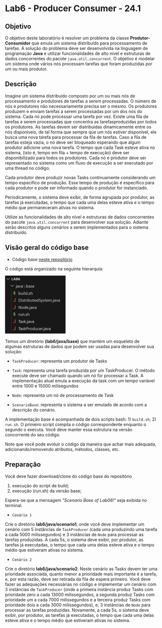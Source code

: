 # Lab6 - Producer Consumer - 24.1

## Objetivo

O objetivo deste laboratório é resolver um problema da classe **Produtor-Consumidor** que emula um sistema distribuído para processamento de tarefas. A solução do problema deve ser
desenvolvida na linguagem de programação **Java** e utilizar
funcionalidades de alto nível e estruturas de dados concorrentes do pacote `java.util.concurrent`. O objetivo é modelar um sistema onde vários nós processam tarefas que foram produzidas por um ou mais produtor.

## Descrição
Imagine um sistema distribuído composto por um ou mais nós de
processamento e produtores de tarefas a serem processadas. O número de nós e produtores não necessariamente precisa ser o mesmo. Os produtores produzem e enviam tarefas a serem processadas por um dos nós do sistema. Cada nó pode processar uma tarefa por vez. Existe uma fila de tarefas a serem processadas que concentra as tarefasproduzidas por todos os produtores. As tarefas devem ser distribuídas dinamicamente entre os nós disponíveis, de tal forma que sempre que um nós estiver disponível, ele busca uma nova tarefa para processar da fila de tarefas. Caso a fila de tarefas esteja vazia, o nó deve ser bloqueado esperando que algum produtor adicione uma nova tarefa. O tempo que cada Task esteve ativa no sistema, (isto é, tempo em fila + tempo de execução) deve ser disponibilizado
para todos os produtores. Cada nó e produtor deve ser representado no sistema como um fluxo de execução a ser executado por uma thread no código.

Cada produtor deve produzir novas Tasks continuamente considerando um tempo específico de produção. Esse tempo de produção é específico para cada produtor e pode ser informado quando o produtor for instanciado.

Periodicamente, o sistema deve exibir, de forma agrupada por
produtor, as tarefas já executadas, o tempo que cada uma delas
esteve ativa e o tempo médio que permaneceram ativas no sistema.

Utilize as funcionalidades de alto nível e estruturas de dados concorrentes do pacote `java.util.concurrent` para desenvolver sua solução. Adiante serão descritos alguns cenários a serem
implementados para o sistema distribuído.

## Visão geral do código base

- Código base [neste repositório](https://github.com/thiagomanel/fpc/tree/master/2024.1/lab6)

O código está organizado na seguinte hierarquia:

<img src="lab6.png" alt="Screenshot" width="200">

Temos um diretório **(lab6/java/base)** que mantém um esqueleto de
algumas estruturas de dados que podem ser usadas para desenvolver
sua solução:
- `TaskProducer`: representa um produtor de Tasks

- `Task`: representa uma tarefa produzida por um TaskProducer. O
método execute deve ser chamado quando um nó for processar a
Task. A implementação atual emula a execução da task com um tempo variável entre 1000 e 15000 milisegundos

- `Node`: representa um nó de processamento de Task

- `ScenarioBase`: representa o sistema a ser emulado de acordo com
a descrição do cenário.

A implementação base é acompanhada de dois scripts bash: 1)
`build.sh`; 2) `run.sh`. O primeiro script compila o código
correspondente enquanto o segundo o executa. Você deve manter essa estrutura na versão concorrente do seu código.

Note que você pode evoluir o código da maneira que achar mais
adequada, adicionando/removendo atributos, métodos, classes, etc.

## Preparação

Você deve fazer download/clone do código base do repositório
1. execução do script de build;
2. execução (run.sh) da versão base;

Espera-se que a mensagem *"Scenario Base of Lab06!"* seja exibida no terminal.

- `Cenário 1`

Crie o diretório **lab6/java/scenario1**, onde você deve implementar um cenário com 5 instâncias de `TaskProducer` (cada uma produzindo uma tarefa a cada 5000 milissegundos) e 3 instâncias de `Node` para processar as tarefas produzidas. A cada 5s, o sistema deve exibir, por produtor, as tarefas já executadas, o tempo que cada uma delas esteve ativa e o tempo médio que estiveram ativas no sistema.

- `Cenário 2`

Crie o diretório **lab6/java/scenario2**. Neste cenário as Tasks devem ter uma prioridade associada, quanto menor a prioridade mais importante é a tarefa, e, por esta razão, deve ser retirada da fila de espera primeiro. Você deve fazer as adequações necessárias no código e implementar um cenário com 3 instâncias de `TaskProducer` (onde a primeira instância produz Tasks com prioridade zero a cada 13000 milissegundos, a segunda produz Tasks com prioridade um a cada 7000 milissegundos e a terceira produz Tasks com prioridade dois a cada 3000 milissegundos), e, 3 instâncias de `Node` para processar as tarefas produzidas. Novamente, a cada 5s, o sistema deve exibir, por produtor, as tarefas já executadas, o tempo que cada uma delas esteve ativa e o tempo médio que estiveram ativas no sistema.